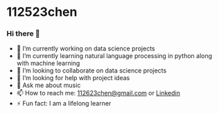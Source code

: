 # 112523chen
### Hi there 👋


- 🔭 I’m currently working on data science projects
- 🌱 I’m currently learning natural language processing in python along with machine learning
- 👯 I’m looking to collaborate on data science projects
- 🤔 I’m looking for help with project ideas
- 💬 Ask me about music
- 📫 How to reach me: [112623chen@gmail.com](mailto:112623chen@gmail.com) or [Linkedin](https://www.linkedin.com/in/112523chen/)
- ⚡ Fun fact: I am a lifelong learner

